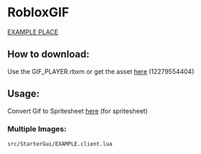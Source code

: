 # RobloxGIF

<a href="https://www.roblox.com/games/12279616936/GIF-Player-Preview">EXAMPLE PLACE</a>

## How to download:

Use the GIF_PLAYER.rbxm or get the asset <a href="https://www.roblox.com/library/12279554404/GIF-PLAYER-IMAGELABELS">here</a> (12279554404)


## Usage:

Convert Gif to Spritesheet <a href="https://jacklehamster.github.io/utils/gif2sprite/">here</a> (for spritesheet)

### Multiple Images:

    src/StarterGui/EXAMPLE.client.lua
